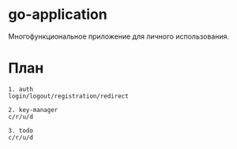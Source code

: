 # go-application
Многофункциональное приложение для личного использования.

# План
```
1. auth
login/logout/registration/redirect

2. key-manager
c/r/u/d

3. todo
c/r/u/d
```
